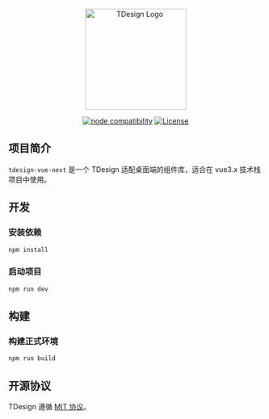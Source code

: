 <p style="display:flex; justify-content: center">

</p>
<p align="center">
  <a href="https://tdesign.tencent.com/vue-next/overview" target="_blank">
  <img alt="TDesign Logo" width="200" src="./src/assets/svg/tdesign-logo.svg"/>
  </a>
</p>

<p align="center">
  <a href="https://nodejs.org/en/about/releases/"><img src="https://img.shields.io/node/v/@farmfe/core.svg" alt="node compatibility"></a>
  <a href="https://github.com/Tencent/tdesign-react-starter/blob/develop/LICENSE">
    <img src="https://img.shields.io/npm/l/tdesign-react.svg?sanitize=true" alt="License">
  </a>
</p>

## 项目简介

`tdesign-vue-next` 是一个 TDesign 适配桌面端的组件库，适合在 vue3.x 技术栈项目中使用。

## 开发

### 安装依赖

```bash
npm install
```

### 启动项目

```bash
npm run dev
```

## 构建

### 构建正式环境

```bash
npm run build
```

## 开源协议

TDesign 遵循 [MIT 协议](https://github.com/Tencent/tdesign-starter-cli/blob/develop/LICENSE)。
